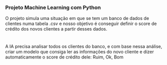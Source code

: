 ### Projeto Machine Learning com Python

O projeto simula uma situação em que se tem um banco de dados de clientes numa tabela .csv e nosso objetivo é conseguir definir o score de crédito dos novos clientes a partir desses dados.
#
A IA precisa analisar todos os clientes do banco, e com base nessa análise, criar um modelo que consiga ler as informações do novo cliente e dizer automaticamente o score de crédito dele: Ruim, Ok, Bom
#
